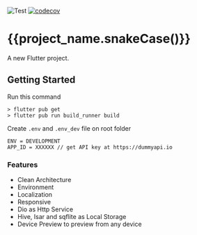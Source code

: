 ![Test](https://github.com/masfranzhuo/{{project_name.snakeCase()}}/workflows/Test/badge.svg)
[![codecov](https://codecov.io/gh/masfranzhuo/{{project_name.snakeCase()}}/branch/main/graph/badge.svg?token=ED78PFGNFG)](https://codecov.io/gh/masfranzhuo/{{project_name.snakeCase()}})

# {{project_name.snakeCase()}}

A new Flutter project.

## Getting Started

Run this command

```
> flutter pub get
> flutter pub run build_runner build
```

Create `.env` and `.env_dev` file on root folder
```
ENV = DEVELOPMENT
APP_ID = XXXXXX // get API key at https://dummyapi.io
```

### Features
- Clean Architecture
- Environment
- Localization
- Responsive
- Dio as Http Service
- Hive, Isar and sqflite as Local Storage
- Device Preview to preview from any device
